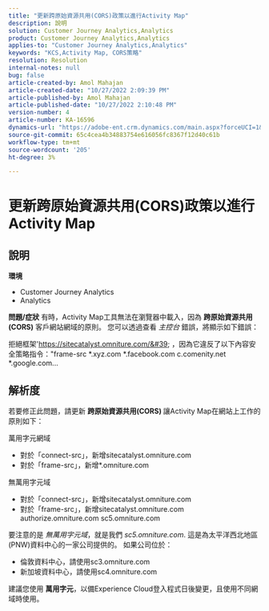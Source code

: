 ```yaml
---
title: "更新跨原始資源共用(CORS)政策以進行Activity Map"
description: 說明
solution: Customer Journey Analytics,Analytics
product: Customer Journey Analytics,Analytics
applies-to: "Customer Journey Analytics,Analytics"
keywords: "KCS,Activity Map, CORS策略"
resolution: Resolution
internal-notes: null
bug: false
article-created-by: Amol Mahajan
article-created-date: "10/27/2022 2:09:39 PM"
article-published-by: Amol Mahajan
article-published-date: "10/27/2022 2:10:48 PM"
version-number: 4
article-number: KA-16596
dynamics-url: "https://adobe-ent.crm.dynamics.com/main.aspx?forceUCI=1&pagetype=entityrecord&etn=knowledgearticle&id=92d4eefd-0056-ed11-bba2-6045bd006793"
source-git-commit: 65c4cea4b34883754e616056fc8367f12d40c61b
workflow-type: tm+mt
source-wordcount: '205'
ht-degree: 3%

---
```


# 更新跨原始資源共用(CORS)政策以進行Activity Map

## 說明

<b>環境 </b>
- Customer Journey Analytics
- Analytics



<b>問題/症狀</b>
有時，Activity Map工具無法在瀏覽器中載入，因為 <b>跨原始資源共用(CORS)</b> 客戶網站網域的原則。 您可以透過查看 *主控台* 錯誤，將顯示如下錯誤：

拒絕框架&#39;https://sitecatalyst.omniture.com/&#39; ，因為它違反了以下內容安全策略指令：&quot;frame-src \*.xyz.com \*.facebook.com c.comenity.net \*.google.com...


## 解析度


若要修正此問題，請更新 <b>跨原始資源共用(CORS) </b>讓Activity Map在網站上工作的原則如下：

萬用字元網域

- 對於「connect-src」，新增sitecatalyst.omniture.com
- 對於「frame-src」，新增\*.omniture.com


無萬用字元域

- 對於「connect-src」，新增sitecatalyst.omniture.com
- 對於「frame-src」，新增sitecatalyst.omniture.com authorize.omniture.com sc5.omniture.com


要注意的是 *無萬用字元域*，就是我們 *sc5.omniture.com*. 這是為太平洋西北地區(PNW)資料中心的一家公司提供的。 如果公司位於：

- 倫敦資料中心，請使用sc3.omniture.com
- 新加坡資料中心，請使用sc4.omniture.com


建議您使用 <b>萬用字元</b>，以備Experience Cloud登入程式日後變更，且使用不同網域時使用。
